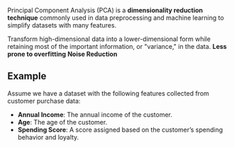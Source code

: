 Principal Component Analysis (PCA) is a **dimensionality reduction technique** commonly used in data preprocessing and machine learning to simplify datasets with many features.

Transform high-dimensional data into a lower-dimensional form while retaining most of the important information, or "variance," in the data. 
**Less prone to overfitting**
**Noise Reduction**


## Example

Assume we have a dataset with the following features collected from customer purchase data:

- **Annual Income**: The annual income of the customer.
- **Age**: The age of the customer.
- **Spending Score**: A score assigned based on the customer’s spending behavior and loyalty.
